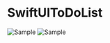 # SwiftUIToDoList
![Sample](https://i.imgur.com/KUqKUctl.png)
![Sample](https://i.imgur.com/AaYiHaFl.png)
